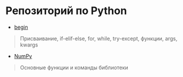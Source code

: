 # Репозиторий по Python
+ [begin](https://github.com/ksenia57/Python-base/blob/master/begin.ipynb)
> Присваивание, if-elif-else, for, while, try-except, функции, args, kwargs
+ [NumPy](https://github.com/ksenia57/Python-base/blob/master/NumPy.ipynb)
> Основные функции и команды библиотеки
